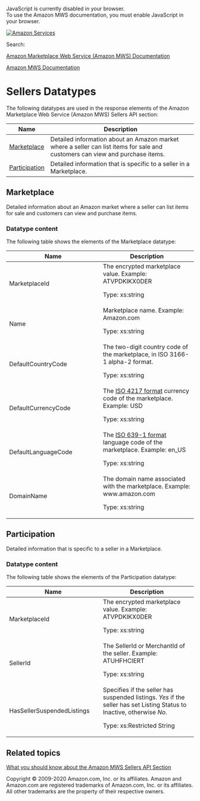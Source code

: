 <div id="MWSDX_noscript">

JavaScript is currently disabled in your browser.  
To use the Amazon MWS documentation, you must enable JavaScript in your
browser.

</div>

<div id="MWSDX_divtop">

[![Amazon
Services](https://images-na.ssl-images-amazon.com/images/G/08/mwsportal/fr_FR/amazonservices.gif "Amazon Services")](http://services.amazon.fr)

<div id="MWSDX_search">

<span id="MWSDX_searchlbl">Search:</span>

</div>

  
<span id="MWSDX_titlebar">[Amazon Marketplace Web Service (Amazon MWS)
Documentation](https://developer.amazonservices.fr/gp/mws/docs.html)</span>

</div>

<div id="MWSDX_divbottom">

<div id="MWSDX_divleft">

<div id="MWSDX_toc">

</div>

</div>

<div id="MWSDX_divright">

<div id="MWSDX_content">

<span id="MWSDX_breadcrumbs">[Amazon MWS
Documentation](https://developer.amazonservices.fr/gp/mws/docs.html)</span>

<div id="Feeds_Datatypes" class="nested0">

# Sellers Datatypes

<div class="body">

The following datatypes are used in the response elements of the <span
class="ph">Amazon Marketplace Web Service (Amazon MWS)</span> <span
class="ph">Sellers API section</span>:

<div class="tablenoborder">

| Name                                                                                                                                                                                      | Description                                                                                                                                           |
|-------------------------------------------------------------------------------------------------------------------------------------------------------------------------------------------|-------------------------------------------------------------------------------------------------------------------------------------------------------|
| <a href="#Marketplace" class="xref" title="Detailed information about an Amazon market where a seller can list items for sale and customers can view and purchase items.">Marketplace</a> | <span class="ph">Detailed information about an Amazon market where a seller can list items for sale and customers can view and purchase items.</span> |
| <a href="#Participation" class="xref" title="Detailed information that is specific to a seller in a Marketplace.">Participation</a>                                                       | <span class="ph">Detailed information that is specific to a seller in a Marketplace.</span>                                                           |

</div>

</div>

<div id="Marketplace" class="topic nested1">

## Marketplace

<div class="body">

<span class="ph">Detailed information about an Amazon market where a
seller can list items for sale and customers can view and purchase
items.</span>

<div class="section">

### Datatype content

The following table shows the elements of the <span
class="keyword parmname">Marketplace</span> datatype:

<div class="tablenoborder">

<table class="table" data-cellpadding="4" data-cellspacing="0" data-summary="" data-frame="border" data-border="1" data-rules="all">
<colgroup>
<col style="width: 50%" />
<col style="width: 50%" />
</colgroup>
<thead class="thead" data-align="left">
<tr class="header row">
<th id="d302545e177" class="entry" data-valign="top" width="50%">Name</th>
<th id="d302545e180" class="entry" data-valign="top" width="50%">Description</th>
</tr>
</thead>
<tbody class="tbody">
<tr class="odd row">
<td class="entry" data-valign="top" width="50%" headers="d302545e177 "><span class="keyword parmname">MarketplaceId</span></td>
<td class="entry" data-valign="top" width="50%" headers="d302545e180 ">The encrypted marketplace value. Example: ATVPDKIKX0DER
<p><span class="ph">Type: xs:string</span></p></td>
</tr>
<tr class="even row">
<td class="entry" data-valign="top" width="50%" headers="d302545e177 "><span class="keyword parmname">Name</span></td>
<td class="entry" data-valign="top" width="50%" headers="d302545e180 ">Marketplace name. Example: Amazon.com
<p><span class="ph">Type: xs:string</span></p></td>
</tr>
<tr class="odd row">
<td class="entry" data-valign="top" width="50%" headers="d302545e177 "><span class="keyword parmname">DefaultCountryCode</span></td>
<td class="entry" data-valign="top" width="50%" headers="d302545e180 ">The two-digit country code of the marketplace, in ISO 3166-1 alpha-2 format.
<p><span class="ph">Type: xs:string</span></p></td>
</tr>
<tr class="even row">
<td class="entry" data-valign="top" width="50%" headers="d302545e177 "><span class="keyword parmname">DefaultCurrencyCode</span></td>
<td class="entry" data-valign="top" width="50%" headers="d302545e180 ">The <span class="ph"> <a href="../dev_guide/DG_ISO4217.md" class="xref">ISO 4217 format</a> </span> currency code of the marketplace. Example: USD
<p><span class="ph">Type: xs:string</span></p></td>
</tr>
<tr class="odd row">
<td class="entry" data-valign="top" width="50%" headers="d302545e177 "><span class="keyword parmname">DefaultLanguageCode</span></td>
<td class="entry" data-valign="top" width="50%" headers="d302545e180 ">The <span class="ph"> <a href="../dev_guide/DG_ISO639.md" class="xref">ISO 639-1 format</a> </span> language code of the marketplace. Example: en_US
<p><span class="ph">Type: xs:string</span></p></td>
</tr>
<tr class="even row">
<td class="entry" data-valign="top" width="50%" headers="d302545e177 "><span class="keyword parmname">DomainName</span></td>
<td class="entry" data-valign="top" width="50%" headers="d302545e180 ">The domain name associated with the marketplace. Example: www.amazon.com
<p><span class="ph">Type: xs:string</span></p></td>
</tr>
</tbody>
</table>

</div>

</div>

</div>

</div>

<div id="Participation" class="topic nested1">

## Participation

<div class="body">

<span class="ph">Detailed information that is specific to a seller in a
Marketplace.</span>

<div class="section">

### Datatype content

The following table shows the elements of the <span
class="keyword parmname">Participation</span> datatype:

<div class="tablenoborder">

<table class="table" data-cellpadding="4" data-cellspacing="0" data-summary="" data-frame="border" data-border="1" data-rules="all">
<colgroup>
<col style="width: 50%" />
<col style="width: 50%" />
</colgroup>
<thead class="thead" data-align="left">
<tr class="header row">
<th id="d302545e369" class="entry" data-valign="top" width="50%">Name</th>
<th id="d302545e372" class="entry" data-valign="top" width="50%">Description</th>
</tr>
</thead>
<tbody class="tbody">
<tr class="odd row">
<td class="entry" data-valign="top" width="50%" headers="d302545e369 "><span class="keyword parmname">MarketplaceId</span></td>
<td class="entry" data-valign="top" width="50%" headers="d302545e372 ">The encrypted marketplace value. Example: ATVPDKIKX0DER
<p><span class="ph">Type: xs:string</span></p></td>
</tr>
<tr class="even row">
<td class="entry" data-valign="top" width="50%" headers="d302545e369 "><span class="keyword parmname">SellerId</span></td>
<td class="entry" data-valign="top" width="50%" headers="d302545e372 ">The <span class="keyword parmname">SellerId</span> or <span class="keyword parmname">MerchantId</span> of the seller. Example: ATUHFHCIERT
<p><span class="ph">Type: xs:string</span></p></td>
</tr>
<tr class="odd row">
<td class="entry" data-valign="top" width="50%" headers="d302545e369 "><span class="keyword parmname">HasSellerSuspendedListings</span></td>
<td class="entry" data-valign="top" width="50%" headers="d302545e372 ">Specifies if the seller has suspended listings. <var class="keyword varname">Yes</var> if the seller has set Listing Status to Inactive, otherwise <var class="keyword varname">No</var>.
<p>Type: xs:Restricted String</p></td>
</tr>
</tbody>
</table>

</div>

</div>

</div>

</div>

<div id="RelatedActions" class="topic nested1">

## Related topics

<div class="body">

<a href="Sellers_Overview.md" class="xref">What you should know about the Amazon MWS Sellers API Section</a>

</div>

</div>

</div>

<div id="MWSDX_footer">

Copyright © 2009-2020 Amazon.com, Inc. or its affiliates. Amazon and
Amazon.com are registered trademarks of Amazon.com, Inc. or its
affiliates. All other trademarks are the property of their respective
owners.

</div>

</div>

</div>

<div style="clear: both;">

</div>

</div>
